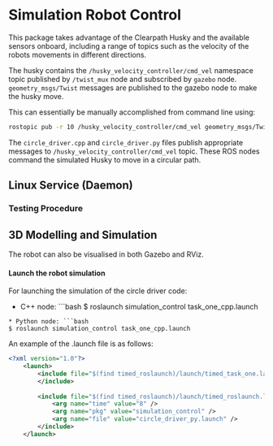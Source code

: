 # Simulation Robot Control

This package takes advantage of the Clearpath Husky and the available sensors onboard, 
including a range of topics such as the velocity of the robots movements in different directions.

The husky contains the `/husky_velocity_controller/cmd_vel` namespace topic published
by `/twist_mux` node and subscribed by `gazebo` node. 
`geometry_msgs/Twist` messages are published to the gazebo node to make the husky move.

This can essentially be manually accomplished from command line using:

```sh
rostopic pub -r 10 /husky_velocity_controller/cmd_vel geometry_msgs/Twist  '{linear:  {x: 0.0, y: 0.0, z: 0.0}, angular: {x: 0.0,y: 2.0,z: 0.0}}'
```

The `circle_driver.cpp` and `circle_driver.py` files publish appropriate
messages to `/husky_velocity_controller/cmd_vel` topic.
These ROS nodes command the simulated Husky to move in a circular path.

## Linux Service (Daemon)

### Testing Procedure

## 3D Modelling and Simulation

The robot can also be visualised in both Gazebo and RViz.

#### Launch the robot simulation

For launching the simulation of the circle driver code:
* C++ node: ```bash
$ roslaunch simulation_control task_one_cpp.launch
```
* Python node: ```bash
$ roslaunch simulation_control task_one_cpp.launch
```

An example of the .launch file is as follows:

```XML
<?xml version="1.0"?>
    <launch>
        <include file="$(find timed_roslaunch)/launch/timed_task_one.launch">
        </include>
        
        <include file="$(find timed_roslaunch)/launch/timed_roslaunch.launch">
            <arg name="time" value="8" />
            <arg name="pkg" value="simulation_control" />
            <arg name="file" value="circle_driver_py.launch" />
        </include>
    </launch>
```
